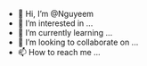 - 👋 Hi, I’m @Nguyeem
- 👀 I’m interested in ...
- 🌱 I’m currently learning ...
- 💞️ I’m looking to collaborate on ...
- 📫 How to reach me ...

<!---
Nguyeem/Nguyeem is a ✨ special ✨ repository because its `README.md` (this file) appears on your GitHub profile.
You can click the Preview link to take a look at your changes.
--->
